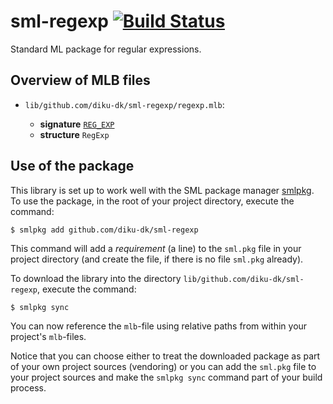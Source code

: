 # sml-regexp [![Build Status](https://travis-ci.org/diku-dk/sml-regexp.svg?branch=master)](https://travis-ci.org/diku-dk/sml-regexp)

Standard ML package for regular expressions.

## Overview of MLB files

- `lib/github.com/diku-dk/sml-regexp/regexp.mlb`:

  - **signature** [`REG_EXP`](lib/github.com/diku-dk/sml-regexp/REG_EXP.sig)
  - **structure** `RegExp`

## Use of the package

This library is set up to work well with the SML package manager
[smlpkg](https://github.com/diku-dk/smlpkg).  To use the package, in
the root of your project directory, execute the command:

```
$ smlpkg add github.com/diku-dk/sml-regexp
```

This command will add a _requirement_ (a line) to the `sml.pkg` file in your
project directory (and create the file, if there is no file `sml.pkg`
already).

To download the library into the directory
`lib/github.com/diku-dk/sml-regexp`, execute the command:

```
$ smlpkg sync
```

You can now reference the `mlb`-file using relative paths from within
your project's `mlb`-files.

Notice that you can choose either to treat the downloaded package as
part of your own project sources (vendoring) or you can add the
`sml.pkg` file to your project sources and make the `smlpkg sync`
command part of your build process.
